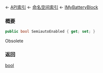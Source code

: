 ← [API索引](Api-Index) ← [命名空间索引](Namespace-Index) ← [IMyBatteryBlock](Sandbox.ModAPI.Ingame.IMyBatteryBlock)

### 概要

```csharp
public bool SemiautoEnabled { get; set; }
```

Obsolete

### 返回

[bool](https://docs.microsoft.com/en-us/dotnet/api/System.Boolean?view=netframework-4.6)

